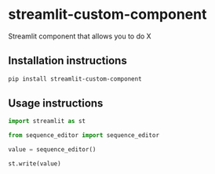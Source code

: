 # streamlit-custom-component

Streamlit component that allows you to do X

## Installation instructions

```sh
pip install streamlit-custom-component
```

## Usage instructions

```python
import streamlit as st

from sequence_editor import sequence_editor

value = sequence_editor()

st.write(value)
```